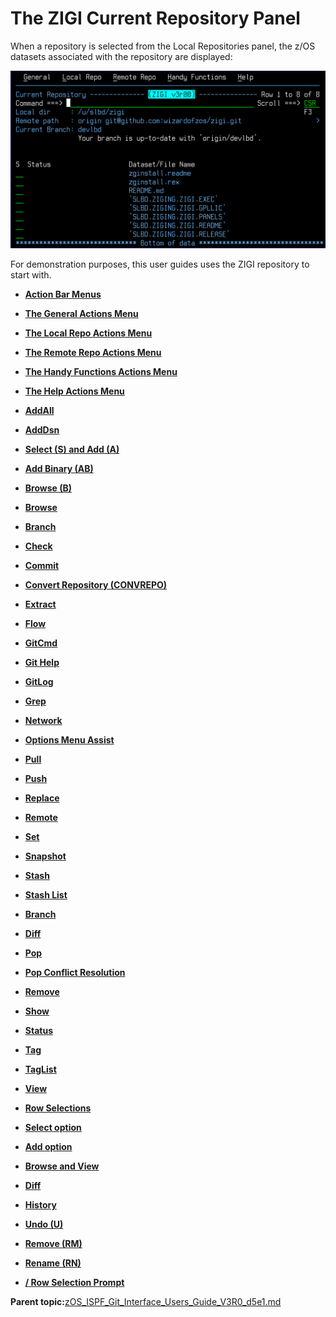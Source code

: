 # The ZIGI Current Repository Panel

When a repository is selected from the Local Repositories panel, the z/OS datasets associated with the repository are displayed:

![](media/img(26).png)

For demonstration purposes, this user guides uses the ZIGI repository to start with.

-   **[Action Bar Menus](zOS_ISPF_Git_Interface_Users_Guide_V3R0_action_bar_menus.md)**  

-   **[The General Actions Menu](zOS_ISPF_Git_Interface_Users_Guide_V3R0_the_general_actions_menu.md)**  

-   **[The Local Repo Actions Menu](zOS_ISPF_Git_Interface_Users_Guide_V3R0_the_local_repo_actions_menu.md)**  

-   **[The Remote Repo Actions Menu](zOS_ISPF_Git_Interface_Users_Guide_V3R0_the_remote_repo_actions_menu.md)**  

-   **[The Handy Functions Actions Menu](zOS_ISPF_Git_Interface_Users_Guide_V3R0_the_handy_functions_actions_menu.md)**  

-   **[The Help Actions Menu](zOS_ISPF_Git_Interface_Users_Guide_V3R0_the_help_actions_menu.md)**  

-   **[AddAll](zOS_ISPF_Git_Interface_Users_Guide_V3R0_addall.md)**  

-   **[AddDsn](zOS_ISPF_Git_Interface_Users_Guide_V3R0_adddsn.md)**  

-   **[Select \(S\) and Add \(A\)](zOS_ISPF_Git_Interface_Users_Guide_V3R0_select_s_and_add_a.md)**  

-   **[Add Binary \(AB\)](zOS_ISPF_Git_Interface_Users_Guide_V3R0_add_binary_ab.md)**  

-   **[Browse \(B\)](zOS_ISPF_Git_Interface_Users_Guide_V3R0_browse_b.md)**  

-   **[Browse](zOS_ISPF_Git_Interface_Users_Guide_V3R0_browse.md)**  

-   **[Branch](zOS_ISPF_Git_Interface_Users_Guide_V3R0_branch.md)**  

-   **[Check](zOS_ISPF_Git_Interface_Users_Guide_V3R0_check.md)**  

-   **[Commit](zOS_ISPF_Git_Interface_Users_Guide_V3R0_commit.md)**  

-   **[Convert Repository \(CONVREPO\)](zOS_ISPF_Git_Interface_Users_Guide_V3R0_convert_repository_convrepo.md)**  

-   **[Extract](zOS_ISPF_Git_Interface_Users_Guide_V3R0_extract.md)**  

-   **[Flow](zOS_ISPF_Git_Interface_Users_Guide_V3R0_flow.md)**  

-   **[GitCmd](zOS_ISPF_Git_Interface_Users_Guide_V3R0_gitcmd.md)**  

-   **[Git Help](zOS_ISPF_Git_Interface_Users_Guide_V3R0_git_help.md)**  

-   **[GitLog](zOS_ISPF_Git_Interface_Users_Guide_V3R0_gitlog.md)**  

-   **[Grep](zOS_ISPF_Git_Interface_Users_Guide_V3R0_grep.md)**  

-   **[Network](zOS_ISPF_Git_Interface_Users_Guide_V3R0_network.md)**  

-   **[Options Menu Assist](zOS_ISPF_Git_Interface_Users_Guide_V3R0_options_menu_assist1.md)**  

-   **[Pull](zOS_ISPF_Git_Interface_Users_Guide_V3R0_pull.md)**  

-   **[Push](zOS_ISPF_Git_Interface_Users_Guide_V3R0_push.md)**  

-   **[Replace](zOS_ISPF_Git_Interface_Users_Guide_V3R0_replace.md)**  

-   **[Remote](zOS_ISPF_Git_Interface_Users_Guide_V3R0_remote.md)**  

-   **[Set](zOS_ISPF_Git_Interface_Users_Guide_V3R0_set.md)**  

-   **[Snapshot](zOS_ISPF_Git_Interface_Users_Guide_V3R0_snapshot.md)**  

-   **[Stash](zOS_ISPF_Git_Interface_Users_Guide_V3R0_stash.md)**  

-   **[Stash List](zOS_ISPF_Git_Interface_Users_Guide_V3R0_stash_list.md)**  

-   **[Branch](zOS_ISPF_Git_Interface_Users_Guide_V3R0_branch1.md)**  

-   **[Diff](zOS_ISPF_Git_Interface_Users_Guide_V3R0_diff.md)**  

-   **[Pop](zOS_ISPF_Git_Interface_Users_Guide_V3R0_pop.md)**  

-   **[Pop Conflict Resolution](zOS_ISPF_Git_Interface_Users_Guide_V3R0_pop_conflict_resolution.md)**  

-   **[Remove](zOS_ISPF_Git_Interface_Users_Guide_V3R0_remove.md)**  

-   **[Show](zOS_ISPF_Git_Interface_Users_Guide_V3R0_show.md)**  

-   **[Status](zOS_ISPF_Git_Interface_Users_Guide_V3R0_status.md)**  

-   **[Tag](zOS_ISPF_Git_Interface_Users_Guide_V3R0_tag.md)**  

-   **[TagList](zOS_ISPF_Git_Interface_Users_Guide_V3R0_taglist.md)**  

-   **[View](zOS_ISPF_Git_Interface_Users_Guide_V3R0_view.md)**  

-   **[Row Selections](zOS_ISPF_Git_Interface_Users_Guide_V3R0_row_selections1.md)**  

-   **[Select option](zOS_ISPF_Git_Interface_Users_Guide_V3R0_select_option1.md)**  

-   **[Add option](zOS_ISPF_Git_Interface_Users_Guide_V3R0_add_option.md)**  

-   **[Browse and View](zOS_ISPF_Git_Interface_Users_Guide_V3R0_browse_and_view.md)**  

-   **[Diff](zOS_ISPF_Git_Interface_Users_Guide_V3R0_diff1.md)**  

-   **[History](zOS_ISPF_Git_Interface_Users_Guide_V3R0_history.md)**  

-   **[Undo \(U\)](zOS_ISPF_Git_Interface_Users_Guide_V3R0_undo_u.md)**  

-   **[Remove \(RM\)](zOS_ISPF_Git_Interface_Users_Guide_V3R0_remove_rm.md)**  

-   **[Rename \(RN\)](zOS_ISPF_Git_Interface_Users_Guide_V3R0_rename_rn.md)**  

-   **[/ Row Selection Prompt](zOS_ISPF_Git_Interface_Users_Guide_V3R0__row_selection_prompt1.md)**  


**Parent topic:**[zOS\_ISPF\_Git\_Interface\_Users\_Guide\_V3R0\_d5e1.md](zOS_ISPF_Git_Interface_Users_Guide_V3R0_d5e1.md)

